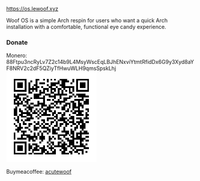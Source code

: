 https://os.lewoof.xyz

Woof OS is a simple Arch respin for users who want a quick Arch installation with a comfortable, functional eye candy experience.

### Donate
Monero: 88Ftpu3ncRyLv7Z2c14b9L4MsyWscEqLBJhENxviYtmtRfidDx6G9y3Xyd8aYF8NRV2c2dF5QZiyTfHwuWLH9qmsSpskLhj
![Moneo](monero.png)

Buymeacoffee: [acutewoof](https://buymeacoffee.com/acutewoof)
